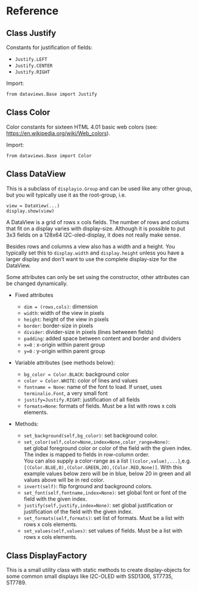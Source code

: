 Reference
=========

Class Justify
-------------

Constants for justification of fields:
  * `Justify.LEFT`
  * `Justify.CENTER`
  * `Justify.RIGHT`

Import:

    from dataviews.Base import Justify


Class Color
-----------

Color constants for sixteen HTML 4.01 basic web colors
(see: <https://en.wikipedia.org/wiki/Web_colors>).

Import:

    from dataviews.Base import Color


Class DataView
--------------

This is a subclass of `displayio.Group` and can be used like any other
group, but you will typically use it as the root-group, i.e.

    view = DataView(...)
    display.show(view)

A DataView is a grid of rows x cols fields. The number of rows and
colums that fit on a display varies with display-size. Although it is
possible to put 3x3 fields on a 128x64 I2C-oled-display, it does not
really make sense.

Besides rows and columns a view also has a width and a height. You
typically set this to `display.width` and `display.height` unless you
have a larger display and don't want to use the complete display-size
for the DataView.

Some attributes can only be set using the constructor, other attributes
can be changed dynamically.

  - Fixed attributes
    * `dim = (rows,cols)`: dimension
    * `width`: width of the view in pixels
    * `height`: height of the view in pixels
    * `border`: border-size in pixels
    * `divider`: divider-size in pixels (lines betweeen fields)
    * `padding`: added space between content and border and dividers
    * `x=0`    : x-origin within parent group
    * `y=0`    : y-origin within parent group

  - Variable attributes (see methods below):
    * `bg_color = Color.BLACK`: background color
    * `color = Color.WHITE`: color of lines and values
    * `fontname = None`: name of the font to load. If unset, uses 
       `terminalio.Font`, a very small font
    * `justify=Justify.RIGHT`: justification of all fields
    * `formats=None`: formats of fields. Must be a list with rows x cols elements.

  - Methods:
    * `set_background(self,bg_color)`: set background color.
    * `set_color(self,color=None,index=None,color_range=None)`:  
       set global foreground color or color of the field with the given index.
       The index is mapped to fields in row-column order.  
       You can also supply a color-range as a list `[(color,value),...]`,e.g.
       `[(Color.BLUE,0),(Color.GREEN,20),(Color.RED,None)]`. With
       this example values below zero will be in blue, below 20 in green and all
       values above will be in red color.
    * `invert(self)`: flip forground and background colors.
    * `set_font(self,fontname,index=None)`: set global font or font of the
      field with the given index.
    * `justify(self,justify,index=None)`: set global justification or
      justification of the field with the given index.
    * `set_formats(self,formats)`: set list of formats. Must be a list with
      rows x cols elements.
    * `set_values(self,values)`: set values of fields. Must be a list with
       rows x cols elements.


Class DisplayFactory
--------------------

This is a small utility class with static methods to create display-objects for
some common small displays like I2C-OLED with SSD1306, ST7735, ST7789.
